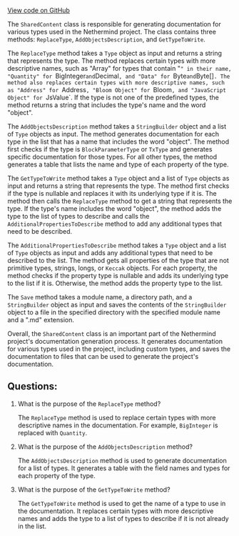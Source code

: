 [View code on GitHub](https://github.com/nethermindeth/nethermind/Nethermind.GitBook/SharedContent.cs)

The `SharedContent` class is responsible for generating documentation for various types used in the Nethermind project. The class contains three methods: `ReplaceType`, `AddObjectsDescription`, and `GetTypeToWrite`. 

The `ReplaceType` method takes a `Type` object as input and returns a string that represents the type. The method replaces certain types with more descriptive names, such as "Array" for types that contain "`" in their name, "Quantity" for `BigInteger` and `Decimal`, and "Data" for `Byte` and `Byte[]`. The method also replaces certain types with more descriptive names, such as "Address" for `Address`, "Bloom Object" for `Bloom`, and "JavaScript Object" for `JsValue`. If the type is not one of the predefined types, the method returns a string that includes the type's name and the word "object".

The `AddObjectsDescription` method takes a `StringBuilder` object and a list of `Type` objects as input. The method generates documentation for each type in the list that has a name that includes the word "object". The method first checks if the type is `BlockParameterType` or `TxType` and generates specific documentation for those types. For all other types, the method generates a table that lists the name and type of each property of the type.

The `GetTypeToWrite` method takes a `Type` object and a list of `Type` objects as input and returns a string that represents the type. The method first checks if the type is nullable and replaces it with its underlying type if it is. The method then calls the `ReplaceType` method to get a string that represents the type. If the type's name includes the word "object", the method adds the type to the list of types to describe and calls the `AdditionalPropertiesToDescribe` method to add any additional types that need to be described.

The `AdditionalPropertiesToDescribe` method takes a `Type` object and a list of `Type` objects as input and adds any additional types that need to be described to the list. The method gets all properties of the type that are not primitive types, strings, longs, or `Keccak` objects. For each property, the method checks if the property type is nullable and adds its underlying type to the list if it is. Otherwise, the method adds the property type to the list.

The `Save` method takes a module name, a directory path, and a `StringBuilder` object as input and saves the contents of the `StringBuilder` object to a file in the specified directory with the specified module name and a ".md" extension.

Overall, the `SharedContent` class is an important part of the Nethermind project's documentation generation process. It generates documentation for various types used in the project, including custom types, and saves the documentation to files that can be used to generate the project's documentation.
## Questions: 
 1. What is the purpose of the `ReplaceType` method?
    
    The `ReplaceType` method is used to replace certain types with more descriptive names in the documentation. For example, `BigInteger` is replaced with `Quantity`.

2. What is the purpose of the `AddObjectsDescription` method?
    
    The `AddObjectsDescription` method is used to generate documentation for a list of types. It generates a table with the field names and types for each property of the type.

3. What is the purpose of the `GetTypeToWrite` method?
    
    The `GetTypeToWrite` method is used to get the name of a type to use in the documentation. It replaces certain types with more descriptive names and adds the type to a list of types to describe if it is not already in the list.